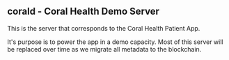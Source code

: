 ## corald - Coral Health Demo Server

This is the server that corresponds to the Coral Health Patient App.

It's purpose is to power the app in a demo capacity. Most of this server will be replaced over time as we migrate all metadata to the blockchain.
